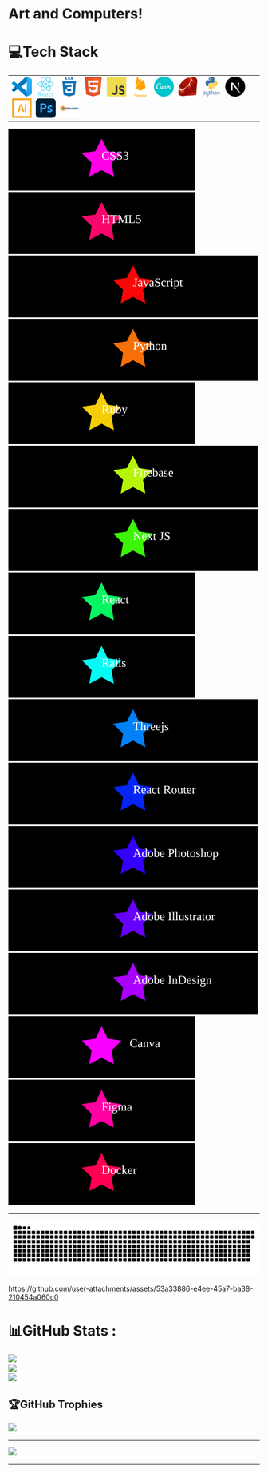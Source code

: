 
<h1>Art and Computers!</h1>


  # 💻Tech Stack
<div>
<table>
  <tr>
  <td>
  <img src="https://github.com/devicons/devicon/blob/master/icons/vscode/vscode-original.svg" title="React" alt="React" width="40" height="40"/>&nbsp;
  <img src="https://github.com/devicons/devicon/blob/master/icons/react/react-original-wordmark.svg" title="React" alt="React" width="40" height="40"/>&nbsp;
  <img src="https://github.com/devicons/devicon/blob/master/icons/css3/css3-plain-wordmark.svg"  title="CSS3" alt="CSS" width="40" height="40"/>&nbsp;
  <img src="https://github.com/devicons/devicon/blob/master/icons/html5/html5-original.svg" title="HTML5" alt="HTML" width="40" height="40"/>&nbsp;
  <img src="https://github.com/devicons/devicon/blob/master/icons/javascript/javascript-original.svg" title="JavaScript" alt="JavaScript" width="40" height="40"/>&nbsp;
  <img src="https://github.com/devicons/devicon/blob/master/icons/firebase/firebase-plain-wordmark.svg" title="Firebase" alt="Firebase" width="40" height="40"/>&nbsp;
  <img src="https://github.com/devicons/devicon/blob/master/icons/canva/canva-original.svg" title="Firebase" alt="Firebase" width="40" height="40"/>&nbsp;
  <img src="https://github.com/devicons/devicon/blob/master/icons/ruby/ruby-original.svg" title="Firebase" alt="Firebase" width="40" height="40"/>&nbsp;
  <img src="https://github.com/devicons/devicon/blob/master/icons/python/python-original-wordmark.svg" title="Firebase" alt="Firebase" width="40" height="40"/>&nbsp;
   <img src="https://github.com/devicons/devicon/blob/master/icons/nextjs/nextjs-original.svg" title="Firebase" alt="Firebase" width="40" height="40"/>&nbsp;
   <img src="https://github.com/devicons/devicon/blob/master/icons/illustrator/illustrator-line.svg" title="Firebase" alt="Firebase" width="40" height="40"/>&nbsp;
   <img src="https://github.com/devicons/devicon/blob/master/icons/photoshop/photoshop-original.svg" title="Firebase" alt="Firebase" width="40" height="40"/>&nbsp;
   <img src="https://github.com/devicons/devicon/blob/master/icons/blender/blender-original-wordmark.svg" title="Firebase" alt="Firebase" width="40" height="40"/>&nbsp;
  </td>
  </tr>
</table>

![CSS3](star_bg_css3.svg)
![HTML5](star_bg_html5.svg)
![JavaScript](star_bg_javascript.svg)
![Python](star_bg_python.svg)
![Ruby](star_bg_ruby.svg)
![Firebase](star_bg_firebase.svg)
![Next JS](star_bg_next_js.svg)
![React](star_bg_react.svg)
![Rails](star_bg_rails.svg)
![Threejs](star_bg_threejs.svg)
![React Router](star_bg_react_router.svg)
![Adobe Photoshop](star_bg_adobe_photoshop.svg)
![Adobe Illustrator](star_bg_adobe_illustrator.svg)
![Adobe InDesign](star_bg_adobe_indesign.svg)
![Canva](star_bg_canva.svg)
![Figma](star_bg_figma.svg)
![Docker](star_bg_docker.svg)







<!-- ![CSS3](https://img.shields.io/badge/css3-%231572B6.svg?style=for-the-badge&logo=css3&logoColor=black&color=ff00e6x) 
![HTML5](https://img.shields.io/badge/html5-%23E34F26.svg?style=for-the-badge&logo=html5&logoColor=black&color=f7076b) 
![JavaScript](https://img.shields.io/badge/javascript-%23323330.svg?style=for-the-badge&logo=javascript&logoColor=black&color=f70707) 
![Python](https://img.shields.io/badge/python-3670A0?style=for-the-badge&logo=python&logoColor=black&color=f76f07) 
![Ruby](https://img.shields.io/badge/ruby-%23CC342D.svg?style=for-the-badge&logo=ruby&logoColor=black&color=f5cd07) 
![Firebase](https://img.shields.io/badge/firebase-%23039BE5.svg?style=for-the-badge&logo=firebase&logoColor=black&color=b6f507)
![Next JS](https://img.shields.io/badge/Next-black?style=for-the-badge&logo=next.js&logoColor=black&color=3bf507) 
![React](https://img.shields.io/badge/react-%2320232a.svg?style=for-the-badge&logo=react&logoColor=black&color=07f562) 
![Rails](https://img.shields.io/badge/rails-%23CC0000.svg?style=for-the-badge&logo=ruby-on-rails&logoColor=black&color=05faf6)
![Threejs](https://img.shields.io/badge/threejs-black?style=for-the-badge&logo=three.js&logoColor=black&color=0281f7)
![React Router](https://img.shields.io/badge/React_Router-CA4245?style=for-the-badge&logo=react-router&logoColor=black&color=0525f5) 
![Adobe Photoshop](https://img.shields.io/badge/adobephotoshop-%2331A8FF.svg?style=for-the-badge&logo=adobephotoshop&logoColor=black&color=3300ff)
![Adobe Illustrator](https://img.shields.io/badge/adobeillustrator-%23FF9A00.svg?style=for-the-badge&logo=adobeillustrator&logoColor=black&color=6600ff) 
![Adobe InDesign](https://img.shields.io/badge/Adobe%20InDesign-49021F?style=for-the-badge&logo=adobeindesign&logoColor=black&color=aa00ff) 
![Canva](https://img.shields.io/badge/Canva-%2300C4CC.svg?style=for-the-badge&logo=Canva&logoColor=black&color=f700ff) 	
![Figma](https://img.shields.io/badge/figma-%23F24E1E.svg?style=for-the-badge&logo=figma&logoColor=black&color=ff00a2) 
![Docker](https://img.shields.io/badge/docker-%230db7ed.svg?style=for-the-badge&logo=docker&logoColor=black&color=ff0051)

-->

</div>
<hr>

![snake animation](https://github.com/AnnaVi11arrea1/AnnaVi11arrea1/blob/output/github-contribution-grid-snake2.svg)



  

https://github.com/user-attachments/assets/53a33886-e4ee-45a7-ba38-210454a060c0






<!--
**AnnaVi11arrea1/AnnaVi11arrea1** is a ✨ _special_ ✨ repository because its `README.md` (this file) appears on your GitHub profile.-->




# 📊GitHub Stats :
![](https://github-readme-stats.vercel.app/api?username=AnnaVi11arrea1&theme=chartreuse-dark&hide_border=true&include_all_commits=false&count_private=false)<br/>
![](https://github-readme-streak-stats.herokuapp.com/?user=AnnaVi11arrea1&theme=chartreuse-dark&hide_border=true)<br/>
![](https://github-readme-stats.vercel.app/api/top-langs/?username=AnnaVi11arrea1&theme=chartreuse-dark&hide_border=true&include_all_commits=false&count_private=false&layout=compact)

## 🏆GitHub Trophies
![](https://github-trophies.vercel.app/?username=AnnaVi11arrea1&theme=matrix&no-frame=true&no-bg=false&margin-w=4)

---
[![](https://visitcount.itsvg.in/api?id=AnnaVi11arrea1&icon=9&color=9)](https://visitcount.itsvg.in)


<hr>


